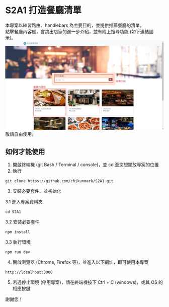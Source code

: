 # S2A1 打造餐廳清單
本專案以練習路由、handlebars 為主要目的，並提供推薦餐廳的清單。  
點擊餐廳內容框，會跳出店家的進一步介紹，並有附上搜尋功能 (如下連結圖示)。  
![簡圖](readme_pics/example_1.jpg)  
敬請自由使用。

## 如何才能使用
1. 開啟終端機 (git Bash / Terminal / console)，並 cd 至您想擺放專案的位置
2. 執行

```
git clone https://github.com/chikunmark/S2A1.git
```
3. 安裝必要套件、並初始化  

3.1 進入專案資料夾
```
cd S2A1
```
3.2 安裝必要套件
```
npm install
```
3.3 執行環境
```
npm run dev
```
4. 開啟瀏覽器 (Chrome, Firefox 等)，並進入以下網址，即可使用本專案
```
http://localhost:3000
```
5. 若遇停止環境 (停用專案)，請在終端機按下 Ctrl + C (windows)，或其 OS 的相應按鍵

謝謝您！
